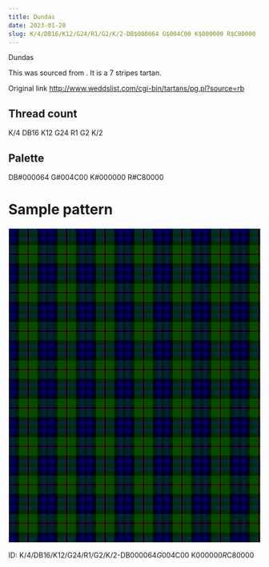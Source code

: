 ```yaml
---
title: Dundas
date: 2023-01-28
slug: K/4/DB16/K12/G24/R1/G2/K/2-DB$000064 G$004C00 K$000000 R$C80000
---
```

Dundas

This was sourced from <no value>.  It is a 7 stripes tartan.

Original link http://www.weddslist.com/cgi-bin/tartans/pg.pl?source=rb

## Thread count
K/4 DB16 K12 G24 R1 G2 K/2

## Palette
DB#000064 G#004C00 K#000000 R#C80000

# Sample pattern

![Tartan detail](tartan.png "K/4 DB16 K12 G24 R1 G2 K/2 tartan")

ID: K/4/DB16/K12/G24/R1/G2/K/2-DB$000064 G$004C00 K$000000 R$C80000